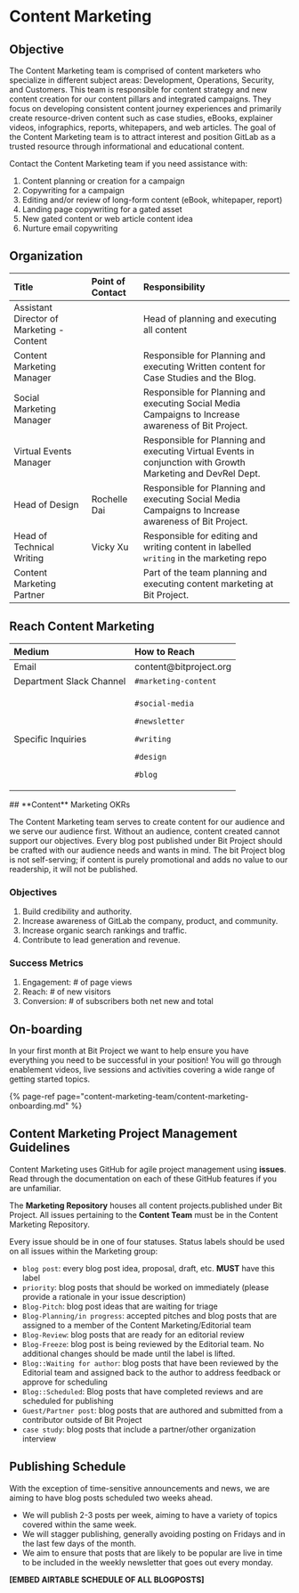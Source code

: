 # Content Marketing

## Objective

The Content Marketing team is comprised of content marketers who specialize in different subject areas: Development, Operations, Security, and Customers. This team is responsible for content strategy and new content creation for our content pillars and integrated campaigns. They focus on developing consistent content journey experiences and primarily create resource-driven content such as case studies, eBooks, explainer videos, infographics, reports, whitepapers, and web articles. The goal of the Content Marketing team is to attract interest and position GitLab as a trusted resource through informational and educational content.

Contact the Content Marketing team if you need assistance with:

1. Content planning or creation for a campaign
2. Copywriting for a campaign
3. Editing and/or review of long-form content \(eBook, whitepaper, report\)
4. Landing page copywriting for a gated asset
5. New gated content or web article content idea
6. Nurture email copywriting

## **Organization**

| Title | Point of Contact | Responsibility |
| :--- | :--- | :--- |
| Assistant Director of Marketing - Content |  | Head of planning and executing all content |
| Content Marketing Manager  |  | Responsible for Planning and executing Written content for Case Studies and the Blog.  |
| Social Marketing Manager |  | Responsible for Planning and executing Social Media Campaigns to Increase awareness of Bit Project.  |
| Virtual Events Manager |  | Responsible for Planning and executing Virtual Events in conjunction with Growth Marketing and DevRel Dept.  |
| Head of Design | Rochelle Dai | Responsible for Planning and executing Social Media Campaigns to Increase awareness of Bit Project. |
| Head of Technical Writing | Vicky Xu | Responsible for editing and writing content in labelled `writing` in the marketing repo |
| Content Marketing Partner |  | Part of the team planning and executing content marketing at Bit Project.  |

## **Reach Content Marketing**

<table>
  <thead>
    <tr>
      <th style="text-align:left"><b>Medium</b>
      </th>
      <th style="text-align:left">How to Reach</th>
    </tr>
  </thead>
  <tbody>
    <tr>
      <td style="text-align:left">Email</td>
      <td style="text-align:left">content@bitproject.org</td>
    </tr>
    <tr>
      <td style="text-align:left">Department Slack Channel</td>
      <td style="text-align:left"><code>#marketing-content</code>
      </td>
    </tr>
    <tr>
      <td style="text-align:left">Specific Inquiries</td>
      <td style="text-align:left">
        <p><code>#social-media</code>
        </p>
        <p><code>#newsletter</code>
        </p>
        <p><code>#writing</code>
        </p>
        <p><code>#design</code>
        </p>
        <p><code>#blog</code>
        </p>
      </td>
    </tr>
  </tbody>
</table>## **Content** Marketing OKRs 

The Content Marketing team serves to create content for our audience and we serve our audience first. Without an audience, content created cannot support our objectives. Every blog post published under Bit Project should be crafted with our audience needs and wants in mind. The bit Project blog is not self-serving; if content is purely promotional and adds no value to our readership, it will not be published.

### Objectives <a id="objectives"></a>

1. Build credibility and authority.
2. Increase awareness of GitLab the company, product, and community.
3. Increase organic search rankings and traffic.
4. Contribute to lead generation and revenue.

### **Success Metrics**

1. Engagement: \# of page views
2. Reach: \# of new visitors
3. Conversion: \# of subscribers both net new and total

## **On-boarding**

In your first month at Bit Project we want to help ensure you have everything you need to be successful in your position! You will go through enablement videos, live sessions and activities covering a wide range of getting started topics.

{% page-ref page="content-marketing-team/content-marketing-onboarding.md" %}

## Content Marketing Project Management Guidelines

Content Marketing uses GitHub for agile project management using **issues**. Read through the documentation on each of these GitHub features if you are unfamiliar.

The **Marketing Repository** houses all content projects.published under Bit Project. All issues pertaining to the **Content Team** must be in the Content Marketing Repository. 

Every issue should be in one of four statuses. Status labels should be used on all issues within the Marketing group:

* `blog post`: every blog post idea, proposal, draft, etc. **MUST** have this label
* `priority`: blog posts that should be worked on immediately \(please provide a rationale in your issue description\)
* `Blog-Pitch`: blog post ideas that are waiting for triage
* `Blog-Planning/in progress`: accepted pitches and blog posts that are assigned to a member of the Content Marketing/Editorial team
* `Blog-Review`: blog posts that are ready for an editorial review
* `Blog-Freeze`: blog post is being reviewed by the Editorial team. No additional changes should be made until the label is lifted.
* `Blog::Waiting for author`: blog posts that have been reviewed by the Editorial team and assigned back to the author to address feedback or approve for scheduling
* `Blog::Scheduled`: Blog posts that have completed reviews and are scheduled for publishing
* `Guest/Partner post`: blog posts that are authored and submitted from a contributor outside of Bit Project
* `case study`: blog posts that include a partner/other organization interview

## Publishing Schedule

With the exception of time-sensitive announcements and news, we are aiming to have blog posts scheduled two weeks ahead.

* We will publish 2-3 posts per week, aiming to have a variety of topics covered within the same week.
* We will stagger publishing, generally avoiding posting on Fridays and in the last few days of the month.
* We aim to ensure that posts that are likely to be popular are live in time to be included in the weekly newsletter that goes out every monday. 

**\[EMBED AIRTABLE SCHEDULE OF ALL BLOGPOSTS\]**


